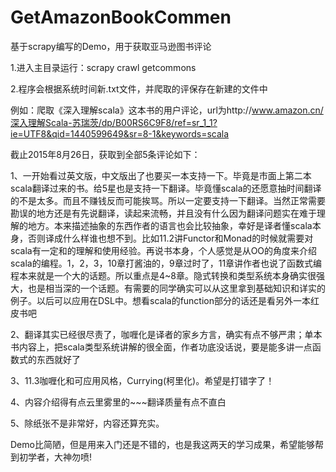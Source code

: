 # GetAmazonBookCommen
基于scrapy编写的Demo，用于获取亚马逊图书评论

1.进入主目录运行：scrapy crawl getcommons

2.程序会根据系统时间新.txt文件，并爬取的评保存在新建的文件中

例如：爬取《深入理解scala》这本书的用户评论，url为http://www.amazon.cn/深入理解Scala-苏瑞茨/dp/B00RS6C9F8/ref=sr_1_1?ie=UTF8&qid=1440599649&sr=8-1&keywords=scala

截止2015年8月26日，获取到全部5条评论如下：

1、一开始看过英文版，中文版出了也要买一本支持一下。毕竟是市面上第二本scala翻译过来的书。给5星也是支持一下翻译。毕竟懂scala的还愿意抽时间翻译的不是太多。而且不赚钱反而可能挨骂。所以一定要支持一下翻译。当然正常需要勘误的地方还是有先说翻译，读起来流畅，并且没有什么因为翻译问题实在难于理解的地方。本来描述抽象的东西作者的语言也会比较抽象，幸好是译者懂scala本身，否则译成什么样谁也想不到。比如11.2讲Functor和Monad的时候就需要对scala有一定和的理解和使用经验。再说书本身，个人感觉是从OO的角度来介绍scala的编程。1，2，3，10章打酱油的，9章过时了，11章讲作者也说了函数式编程本来就是一个大的话题。所以重点是4~8章。隐式转换和类型系统本身确实很强大，也是相当深的一个话题。有需要的同学确实可以从这里拿到基础知识和详实的例子。以后可以应用在DSL中。想看scala的function部分的话还是看另外一本红皮书吧

2、翻译其实已经很尽责了，咖喱化是译者的家乡方言，确实有点不够严肃；单本书内容上，把scala类型系统讲解的很全面，作者功底没话说，要是能多讲一点函数式的东西就好了

3、11.3咖喱化和可应用风格，Currying(柯里化)。希望是打错字了！

4、内容介绍得有点云里雾里的~~~翻译质量有点不直白

5、除纸张不是非常好，内容还算充实。

Demo比简陋，但是用来入门还是不错的，也是我这两天的学习成果，希望能够帮到初学者，大神勿喷!
